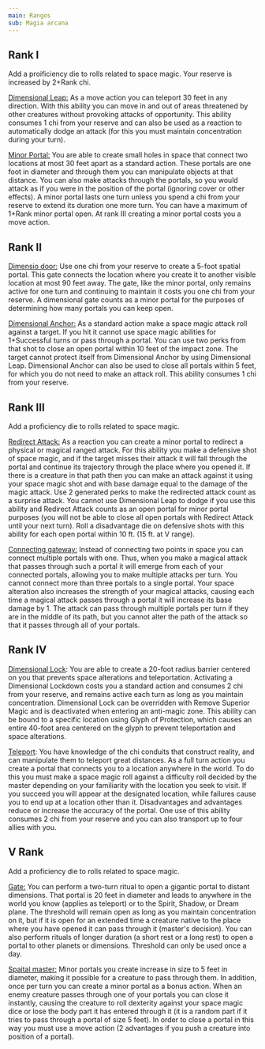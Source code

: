 ```yaml
---
main: Rangos
sub: Magia arcana
---
```


## Rank I

Add a proificiency die to rolls related to space magic. Your reserve is increased by 2+Rank chi.

<u>Dimensional Leap:</u> As a move action you can teleport 30 feet in any direction.  With this ability you can move in and out of areas threatened by other creatures without provoking attacks of opportunity. This ability consumes 1 chi from your reserve and can also be used as a reaction to automatically dodge an attack (for this you must maintain concentration during your turn). 

<u>Minor Portal:</u> You are able to create small holes in space that connect two locations at most 30 feet apart as a standard action. These portals are one foot in diameter and through them you can manipulate objects at that distance. You can also make attacks through the portals, so you would attack as if you were in the position of the portal (ignoring cover or other effects). A minor portal lasts one turn unless you spend a chi from your reserve to extend its duration one more turn. You can have a maximum of 1+Rank minor portal open. At rank III creating a minor portal costs you a move action. 

## Rank II

<u>Dimensio door:</u> Use one chi from your reserve to create a 5-foot spatial portal. This gate connects the location where you create it to another visible location at most 90 feet away. The gate, like the minor portal, only remains active for one turn and continuing to maintain it costs you one chi from your reserve. A dimensional gate counts as a minor portal for the purposes of determining how many portals you can keep open.

<u>Dimensional Anchor:</u> As a standard action make a space magic attack roll against a target. If you hit it cannot use space magic abilities for 1+Successful turns or pass through a portal. You can use two perks from that shot to close an open portal within 10 feet of the impact zone. The target cannot protect itself from Dimensional Anchor by using Dimensional Leap. Dimensional Anchor can also be used to close all portals within 5 feet, for which you do not need to make an attack roll. This ability consumes 1 chi from your reserve.

## Rank III

Add a proficiency die to rolls related to space magic.

<u>Redirect Attack:</u> As a reaction you can create a minor portal to redirect a physical or magical ranged attack. For this ability you make a defensive shot of space magic, and if the target misses their attack it will fall through the portal and continue its trajectory through the place where you opened it. If there is a creature in that path then you can make an attack against it using your space magic shot and with base damage equal to the damage of the magic attack. Use 2 generated perks to make the redirected attack count as a surprise attack. You cannot use Dimensional Leap to dodge if you use this ability and Redirect Attack counts as an open portal for minor portal purposes (you will not be able to close all open portals with Redirect Attack until your next turn). Roll a disadvantage die on defensive shots with this ability for each open portal within 10 ft. (15 ft. at V range).

<u>Connecting gateway:</u> Instead of connecting two points in space you can connect multiple portals with one. Thus, when you make a magical attack that passes through such a portal it will emerge from each of your connected portals, allowing you to make multiple attacks per turn. You cannot connect more than three portals to a single portal. Your space alteration also increases the strength of your magical attacks, causing each time a magical attack passes through a portal it will increase its base damage by 1. The attack can pass through multiple portals per turn if they are in the middle of its path, but you cannot alter the path of the attack so that it passes through all of your portals. 

## Rank IV

<u>Dimensional Lock</u>: You are able to create a 20-foot radius barrier centered on you that prevents space alterations and teleportation. Activating a Dimensional Lockdown costs you a standard action and consumes 2 chi from your reserve, and remains active each turn as long as you maintain concentration. Dimensional Lock can be overridden with Remove Superior Magic and is deactivated when entering an anti-magic zone. This ability can be bound to a specific location using Glyph of Protection, which causes an entire 40-foot area centered on the glyph to prevent teleportation and space alterations. 

<u>Teleport</u>: You have knowledge of the chi conduits that construct reality, and can manipulate them to teleport great distances. As a full turn action you create a portal that connects you to a location anywhere in the world. To do this you must make a space magic roll against a difficulty roll decided by the master depending on your familiarity with the location you seek to visit. If you succeed you will appear at the designated location, while failures cause you to end up at a location other than it. Disadvantages and advantages reduce or increase the accuracy of the portal. One use of this ability consumes 2 chi from your reserve and you can also transport up to four allies with you.

## V Rank 

Add a proficiency die to rolls related to space magic.

<u>Gate:</u> You can perform a two-turn ritual to open a gigantic portal to distant dimensions. That portal is 20 feet in diameter and leads to anywhere in the world you know (applies as teleport) or to the Spirit, Shadow, or Dream plane. The threshold will remain open as long as you maintain concentration on it, but if it is open for an extended time a creature native to the place where you have opened it can pass through it (master's decision). You can also perform rituals of longer duration (a short rest or a long rest) to open a portal to other planets or dimensions. Threshold can only be used once a day.

<u>Spaital master:</u> Minor portals you create increase in size to 5 feet in diameter, making it possible for a creature to pass through them. In addition, once per turn you can create a minor portal as a bonus action. When an enemy creature passes through one of your portals you can close it instantly, causing the creature to roll dexterity against your space magic dice or lose the body part it has entered through it (it is a random part if it tries to pass through a portal of size 5 feet). In order to close a portal in this way you must use a move action (2 advantages if you push a creature into position of a portal).